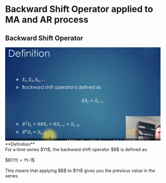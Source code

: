 # Backward Shift Operator applied to MA and AR process

## Backward Shift Operator
<img src="images/bsf_definition.png?" width="500" height="300"/>
<br /> 
**Definition**
<br /> 
For a time series $Yt$, the backward shift operator $B$ is defined as:
<br /> 
<br /> 
$B(Yt) = Yt-1$
<br /> 
<br /> 
This means that applying $B$ to $Yt$ gives you the previous value in the series.

